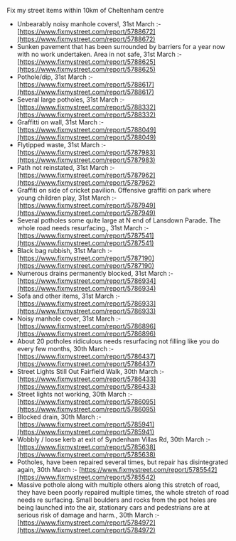 Fix my street items within 10km of Cheltenham centre

<!-- fix_marker starts -->

- Unbearably noisy manhole covers!, 31st March :- [https://www.fixmystreet.com/report/5788672](https://www.fixmystreet.com/report/5788672)
- Sunken pavement that has been surrounded by barriers for a year now with no work undertaken. Area in not safe, 31st March :- [https://www.fixmystreet.com/report/5788625](https://www.fixmystreet.com/report/5788625)
- Pothole/dip, 31st March :- [https://www.fixmystreet.com/report/5788617](https://www.fixmystreet.com/report/5788617)
- Several large potholes, 31st March :- [https://www.fixmystreet.com/report/5788332](https://www.fixmystreet.com/report/5788332)
- Graffitti on wall, 31st March :- [https://www.fixmystreet.com/report/5788049](https://www.fixmystreet.com/report/5788049)
- Flytipped waste, 31st March :- [https://www.fixmystreet.com/report/5787983](https://www.fixmystreet.com/report/5787983)
- Path not reinstated, 31st March :- [https://www.fixmystreet.com/report/5787962](https://www.fixmystreet.com/report/5787962)
- Graffiti on side of cricket pavilion. Offensive graffiti on park where young children play, 31st March :- [https://www.fixmystreet.com/report/5787949](https://www.fixmystreet.com/report/5787949)
- Several potholes some quite large at N end of Lansdown Parade. The whole road needs resurfacing., 31st March :- [https://www.fixmystreet.com/report/5787541](https://www.fixmystreet.com/report/5787541)
- Black bag rubbish, 31st March :- [https://www.fixmystreet.com/report/5787190](https://www.fixmystreet.com/report/5787190)
- Numerous drains permanently blocked, 31st March :- [https://www.fixmystreet.com/report/5786934](https://www.fixmystreet.com/report/5786934)
- Sofa and other items, 31st March :- [https://www.fixmystreet.com/report/5786933](https://www.fixmystreet.com/report/5786933)
- Noisy manhole cover, 31st March :- [https://www.fixmystreet.com/report/5786896](https://www.fixmystreet.com/report/5786896)
- About 20 potholes ridiculous needs resurfacing not filling like you do every few months, 30th March :- [https://www.fixmystreet.com/report/5786437](https://www.fixmystreet.com/report/5786437)
- Street Lights Still Out Fairfield Walk, 30th March :- [https://www.fixmystreet.com/report/5786433](https://www.fixmystreet.com/report/5786433)
- Street lights not working, 30th March :- [https://www.fixmystreet.com/report/5786095](https://www.fixmystreet.com/report/5786095)
- Blocked drain, 30th March :- [https://www.fixmystreet.com/report/5785941](https://www.fixmystreet.com/report/5785941)
- Wobbly / loose kerb at exit of Syndenham Villas Rd, 30th March :- [https://www.fixmystreet.com/report/5785638](https://www.fixmystreet.com/report/5785638)
- Potholes, have been repaired several times, but repair has disintegrated again, 30th March :- [https://www.fixmystreet.com/report/5785542](https://www.fixmystreet.com/report/5785542)
- Massive pothole along with multiple others along this stretch of road, they have been poorly repaired multiple times, the whole stretch of road needs re surfacing. Small boulders and rocks from the pot holes are being launched into the air, stationary cars and pedestrians are at serious risk of damage and harm., 30th March :- [https://www.fixmystreet.com/report/5784972](https://www.fixmystreet.com/report/5784972)

<!-- fix_marker ends -->